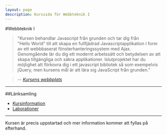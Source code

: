 ```yaml
---
layout: page
description: Kurssida för Webbteknik I
---
```

#Webbteknik I

>"Kursen behandlar Javascript från grunden och tar dig från ”Hello&nbsp;World”
>till att skapa en fullfjädrad Javascriptapplikation i form av ett webbbaserat
>fönsterhanteringssystem med Ajax. Genomgående lär du dig ett modernt arbetssätt
>och betydelsen av att skapa tillgängliga och säkra applikationer. Islutprojektet
>har du möjlighet att förkovra dig i ett javascript bibliotek så
>som exempelvis jQuery, men kursens mål är att lära sig JavaScript från grunden."

> -- <cite>[Kursens webbplats](https://coursepress.lnu.se/kurs/webbteknik-i/)</cite>

---
##Länksamling

- [Kursinformation](https://coursepress.lnu.se/kurs/webbteknik-i/)
- [Laborationer](https://github.com/rk222ev/1dv403-laborationer)

---

Kursen är precis uppstartad och mer information kommer att fyllas på efterhand.

